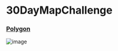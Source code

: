 # 30DayMapChallenge

### [Polygon](https://github.com/deepdk/30DayMapChallenge/tree/main/Day%203%20-%20Polygon)

![image](https://user-images.githubusercontent.com/31981663/199892396-5eb78aa9-3720-4ae4-a28c-71c38b08464e.png)

